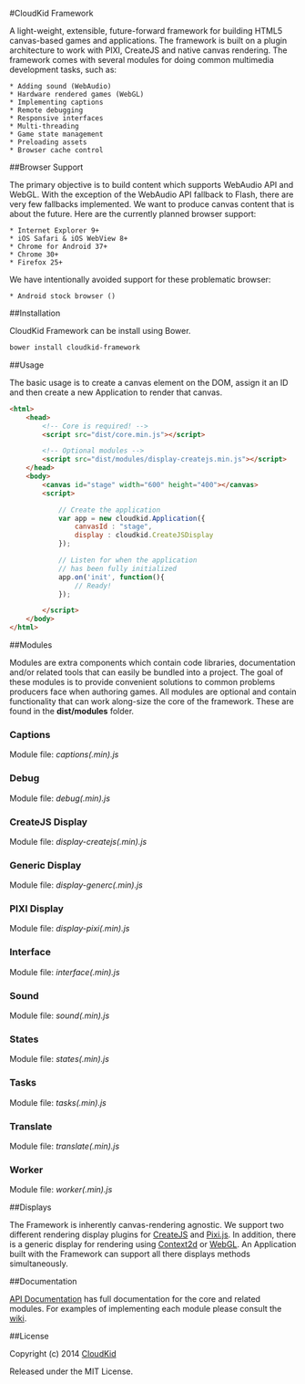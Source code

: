 #CloudKid Framework

A light-weight, extensible, future-forward framework for building HTML5 canvas-based games and applications. The framework is built on a  plugin architecture to work with PIXI, CreateJS and native canvas rendering. The framework comes with several modules for doing common multimedia development tasks, such as:

	* Adding sound (WebAudio)
	* Hardware rendered games (WebGL)
	* Implementing captions
	* Remote debugging
	* Responsive interfaces
	* Multi-threading
	* Game state management
	* Preloading assets
	* Browser cache control

##Browser Support

The primary objective is to build content which supports WebAudio API and WebGL. With the exception of the WebAudio API fallback to Flash, there are very few fallbacks implemented. We want to produce canvas content that is about the future. Here are the currently planned browser support:

	* Internet Explorer 9+
	* iOS Safari & iOS WebView 8+
	* Chrome for Android 37+
	* Chrome 30+
	* Firefox 25+

We have intentionally avoided support for these problematic browser:
	
	* Android stock browser ()

##Installation

CloudKid Framework can be install using Bower.

```bash
bower install cloudkid-framework
```

##Usage

The basic usage is to create a canvas element on the DOM, assign it an ID and then create a new Application to render that canvas.

```html
<html>
	<head>
		<!-- Core is required! -->
		<script src="dist/core.min.js"></script>

		<!-- Optional modules -->
		<script src="dist/modules/display-createjs.min.js"></script>
	</head>
	<body>
		<canvas id="stage" width="600" height="400"></canvas>
		<script>

			// Create the application
			var app = new cloudkid.Application({
				canvasId : "stage",
				display : cloudkid.CreateJSDisplay
			});

			// Listen for when the application
			// has been fully initialized
			app.on('init', function(){
				// Ready!
			});

		</script>
	</body>
</html>
```

##Modules

Modules are extra components which contain code libraries, documentation and/or related tools that can easily be bundled into a project. The goal of these modules is to provide convenient solutions to common problems producers face when authoring games. All modules are optional and contain functionality that can work along-size the core of the framework. These are found in the **dist/modules** folder.

### **Captions** 
Module file: _captions(.min).js_

### **Debug** 
Module file: _debug(.min).js_

### **CreateJS Display**  
Module file: _display-createjs(.min).js_

### **Generic Display** 
Module file: _display-generc(.min).js_

### **PIXI Display** 
Module file: _display-pixi(.min).js_

### **Interface**  
Module file: _interface(.min).js_

### **Sound**  
Module file: _sound(.min).js_

### **States**  
Module file: _states(.min).js_

### **Tasks** 
Module file: _tasks(.min).js_

### **Translate**  
Module file: _translate(.min).js_

### **Worker** 
Module file: _worker(.min).js_

##Displays

The Framework is inherently canvas-rendering agnostic. We support two different rendering display plugins for [CreateJS](http://createjs.com/) and [Pixi.js](http://www.pixijs.com/). In addition, there is a generic display for rendering using [Context2d](http://www.w3.org/TR/2014/CR-2dcontext-20140821/) or [WebGL](http://get.webgl.org/). An Application built with the Framework can support all there displays methods simultaneously.

##Documentation

[API Documentation](http://cloudkidstudio.github.io/CloudKidFramework/) has full documentation for the core and related modules. For examples of implementing each module please consult the [wiki](https://github.com/CloudKidStudio/CloudKidFramework/wiki).

##License

Copyright (c) 2014 [CloudKid](http://github.com/cloudkidstudio)

Released under the MIT License.